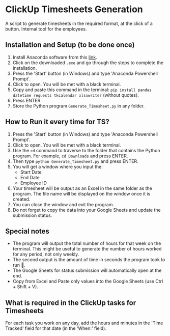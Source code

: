 # ClickUp Timesheets Generation
A script to generate timesheets in the required format, at the click of a button. Internal tool for the employees.

## Installation and Setup (to be done once)

1. Install Anaconda software from this [link](www.anaconda.com).
2. Click on the downloaded `.exe` and go through the steps to complete the installation.
3. Press the 'Start' button (in Windows) and type 'Anaconda Powershell Prompt'.
4. Click to open. You will be met with a black terminal.
5. Copy and paste this command in the terminal: `pip install pandas datetime requests tkcalendar xlsxwriter` (without quotes).
6. Press ENTER.
7. Store the Python program `Generate_Timesheet.py` in any folder.

## How to Run it every time for TS?

1. Press the 'Start' button (in Windows) and type 'Anaconda Powershell Prompt'.
2. Click to open. You will be met with a black terminal.
3. Use the `cd` command to traverse to the folder that contains the Python program. For example, `cd Downloads` and press ENTER.
4. Then type `python Generate_Timesheet.py` and press ENTER.
5. You will get a window where you input the:
   - Start Date
   - End Date
   - Employee ID
6. Your timesheet will be output as an Excel in the same folder as the program. The file name will be displayed on the window once it is created.
7. You can close the window and exit the program.
8. Do not forget to copy the data into your Google Sheets and update the submission status.

## Special notes

- The program will output the total number of hours for that week on the terminal. This might be useful to generate the number of hours worked for any period, not only weekly.
- The second output is the amount of time in seconds the program took to run 🙂.
- The Google Sheets for status submission will automatically open at the end.
- Copy from Excel and Paste only values into the Google Sheets (use Ctrl + Shift + V).

## What is required in the ClickUp tasks for Timesheets

For each task you work on any day, add the hours and minutes in the 'Time Tracked' field for that date (in the 'When:' field).
